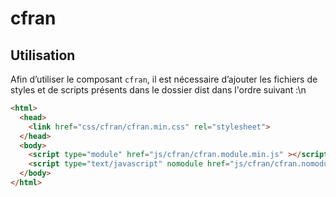 # cfran

## Utilisation
Afin d’utiliser le composant `cfran`, il est nécessaire d’ajouter les fichiers de styles et de scripts présents dans le dossier dist dans l'ordre suivant :\n
```html
<html>
  <head>
    <link href="css/cfran/cfran.min.css" rel="stylesheet">
  </head>
  <body>
    <script type="module" href="js/cfran/cfran.module.min.js" ></script>
    <script type="text/javascript" nomodule href="js/cfran/cfran.nomodule.min.js" ></script>
  </body>
</html>
```
